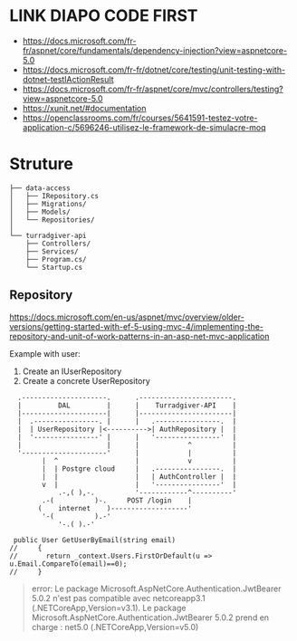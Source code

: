 # LINK DIAPO CODE FIRST

- https://docs.microsoft.com/fr-fr/aspnet/core/fundamentals/dependency-injection?view=aspnetcore-5.0
- https://docs.microsoft.com/fr-fr/dotnet/core/testing/unit-testing-with-dotnet-testIActionResult
- https://docs.microsoft.com/fr-fr/aspnet/core/mvc/controllers/testing?view=aspnetcore-5.0
- https://xunit.net/#documentation
- https://openclassrooms.com/fr/courses/5641591-testez-votre-application-c/5696246-utilisez-le-framework-de-simulacre-moq

# Struture

```
├── data-access
│   ├── IRepository.cs
│   ├── Migrations/
│   ├── Models/
│   └── Repositories/
│  
└── turradgiver-api
    ├── Controllers/
    ├── Services/
    ├── Program.cs/
    └── Startup.cs
```

## Repository

https://docs.microsoft.com/en-us/aspnet/mvc/overview/older-versions/getting-started-with-ef-5-using-mvc-4/implementing-the-repository-and-unit-of-work-patterns-in-an-asp-net-mvc-application

Example with user:

1. Create an IUserRepository
1. Create a concrete UserRepository

```
  .---------------------.      .-----------------------.
  |         DAL         |      |    Turradgiver-API    |
  |---------------------|      |-----------------------|
  |  .----------------. |      |   .----------------.  |
  |  | UserRepository |<---------->| AuthRepository |  |
  |  '----------------' |      |   '----------------'  |
  |                     |      |            ^          |
  '---------------------'      |            |          |
        |  ^                   |            v          |
        |  | Postgre cloud     |   .----------------.  |
        |  |                   |   | AuthController |  |
        v  |                   |   '----------------'  |
            .-,( ),-.          '------------^----------'
        .-(          )-.     POST /login    |
       (    internet    )-------------------'
        '-(          ).-'
            '-.( ).-'
```



```
 public User GetUserByEmail(string email)
//     {
//       return _context.Users.FirstOrDefault(u => u.Email.CompareTo(email)==0);
//     }
```


> error: Le package Microsoft.AspNetCore.Authentication.JwtBearer 5.0.2 n'est pas compatible avec netcoreapp3.1 (.NETCoreApp,Version=v3.1). Le package Microsoft.AspNetCore.Authentication.JwtBearer 5.0.2 prend en charge : net5.0 (.NETCoreApp,Version=v5.0)
